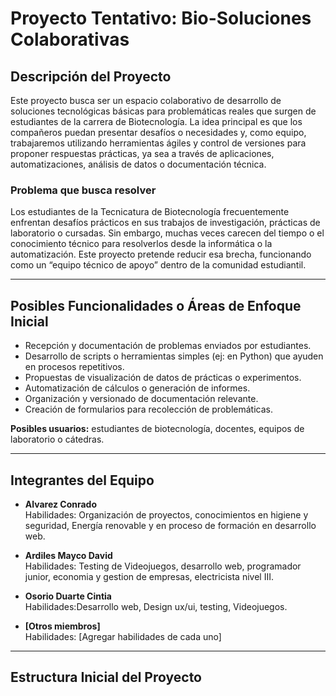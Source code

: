 # Proyecto Tentativo: Bio-Soluciones Colaborativas

## Descripción del Proyecto

Este proyecto busca ser un espacio colaborativo de desarrollo de soluciones tecnológicas básicas para problemáticas reales que surgen de estudiantes de la carrera de Biotecnología. La idea principal es que los compañeros puedan presentar desafíos o necesidades y, como equipo, trabajaremos utilizando herramientas ágiles y control de versiones para proponer respuestas prácticas, ya sea a través de aplicaciones, automatizaciones, análisis de datos o documentación técnica.

### Problema que busca resolver

Los estudiantes de la Tecnicatura de Biotecnología frecuentemente enfrentan desafíos prácticos en sus trabajos de investigación, prácticas de laboratorio o cursadas. Sin embargo, muchas veces carecen del tiempo o el conocimiento técnico para resolverlos desde la informática o la automatización. Este proyecto pretende reducir esa brecha, funcionando como un “equipo técnico de apoyo” dentro de la comunidad estudiantil.

---

## Posibles Funcionalidades o Áreas de Enfoque Inicial

- Recepción y documentación de problemas enviados por estudiantes.
- Desarrollo de scripts o herramientas simples (ej: en Python) que ayuden en procesos repetitivos.
- Propuestas de visualización de datos de prácticas o experimentos.
- Automatización de cálculos o generación de informes.
- Organización y versionado de documentación relevante.
- Creación de formularios para recolección de problemáticas.

**Posibles usuarios:** estudiantes de biotecnología, docentes, equipos de laboratorio o cátedras.

---

## Integrantes del Equipo

- **Alvarez Conrado**  
  Habilidades: Organización de proyectos, conocimientos en higiene y seguridad, Energía renovable y en proceso de formación en desarrollo web.

- **Ardiles Mayco David**  
  Habilidades: Testing de Videojuegos, desarrollo web, programador junior, economia y gestion de empresas, electricista nivel III.
 
 - **Osorio Duarte Cintia**  
  Habilidades:Desarrollo web, Design ux/ui, testing, Videojuegos. 
  
 

- **[Otros miembros]**  
  Habilidades: [Agregar habilidades de cada uno]

---

## Estructura Inicial del Proyecto

